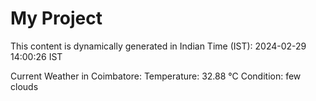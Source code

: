 # My Project

This content is dynamically generated in Indian Time (IST): 2024-02-29 14:00:26 IST


Current Weather in Coimbatore:
Temperature: 32.88 °C
Condition: few clouds
